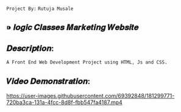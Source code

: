 `Project By:` `Rutuja Musale`
## ⁍ 𝒍𝒐𝒈𝒊𝒄 𝑪𝒍𝒂𝒔𝒔𝒆𝒔 𝑴𝒂𝒓𝒌𝒆𝒕𝒊𝒏𝒈 𝑾𝒆𝒃𝒔𝒊𝒕𝒆

## 𝑫𝒆𝒔𝒄𝒓𝒊𝒑𝒕𝒊𝒐𝒏:

```
A Front End Web Development Project using HTML, Js and CSS.
```

## 𝑽𝒊𝒅𝒆𝒐 𝑫𝒆𝒎𝒐𝒏𝒔𝒕𝒓𝒂𝒕𝒊𝒐𝒏:




https://user-images.githubusercontent.com/69392848/181299771-720ba3ca-131a-4fcc-8d8f-fbb547fa4187.mp4

